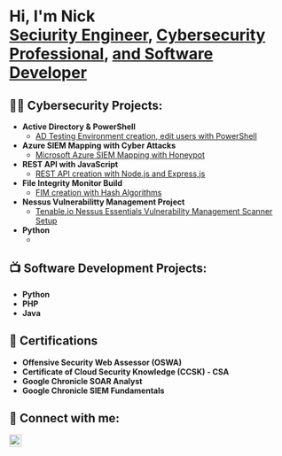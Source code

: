<h1>Hi, I'm Nick <br/><a href="https://github.com/nwain2">Seciurity Engineer</a>, <a href="https://www.linkedin.com/in/nicholas-wainwright2">Cybersecurity Professional</a>, <a href="https://www.youtube.com/c/joshmadakor"> and Software Developer</a></h1>

<h2>👨‍💻 Cybersecurity Projects:</h2>

- <b>Active Directory & PowerShell</b>
  - [AD Testing Environment creation, edit users with PowerShell](https://github.com/nwain2/ADTestingEnvironment)
- <b>Azure SIEM Mapping with Cyber Attacks</b>
  - [Microsoft Azure SIEM Mapping with Honeypot](https://github.com/nwain2/ADTestingEnvironment)
- <b>REST API with JavaScript</b>
  - [REST API creation with Node.js and Express,js](https://github.com/nwain2/ADTestingEnvironment)
- <b>File Integrity Monitor Build</b>
  - [FIM creation with Hash Algorithms](https://github.com/nwain2/ADTestingEnvironment)
- <b>Nessus Vulnerabilitty Management Project</b>
  - [Tenable.io Nessus Essentials Vulnerability Management Scanner Setup](https://github.com/nwain2/ADTestingEnvironment)
- <b>Python</b>
  - [](https://github.com/nwain2/ADTestingEnvironment)

<h2>📺 Software Development Projects:</h2>

- <b>Python</b>
- <b>PHP</b>
- <b>Java</b>

<h2>📄 Certifications</h2>

- <b>Offensive Security Web Assessor (OSWA)</b>
- <b>Certificate of Cloud Security Knowledge (CCSK) - CSA</b>
- <b>Google Chronicle SOAR Analyst</b>
- <b>Google Chronicle SIEM Fundamentals</b>

<h2> 🤳 Connect with me:</h2>

[<img align="left" alt="Nick Wainwright | LinkedIn" width="22px" src="https://cdn.jsdelivr.net/npm/simple-icons@v3/icons/linkedin.svg" />][linkedin]

[linkedin]: https://www.linkedin.com/in/nicholas-wainwright2

